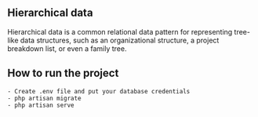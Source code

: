 ## Hierarchical data

Hierarchical data is a common relational data pattern for representing tree-like data structures, such as an organizational structure, a project breakdown list, or even a family tree.

## How to run the project

    - Create .env file and put your database credentials
    - php artisan migrate
    - php artisan serve

